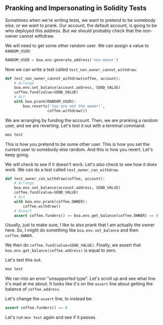 ## Pranking and Impersonating in Solidity Tests

Sometimes when we're writing tests, we want to pretend to be somebody else, or we want to prank. Our account, the default account, is going to be who deployed this address. But we should probably check that the non-owner cannot withdraw.

We will need to get some other random user. We can assign a value to `RANDOM_USER`:

```python
RANDOM_USER = boa.env.generate_address('non-owner')
```

Now we can write a test called `test_non_owner_cannot_withdraw`:

```python
def test_non_owner_cannot_withdraw(coffee, account):
    # Arrange
    boa.env.set_balance(account.address, SEND_VALUE)
    coffee.fund(value=SEND_VALUE)
    # Act
    with boa.prank(RANDOM_USER):
        boa.reverts('You are not the owner!',
                   coffee.withdraw())
```

We are arranging by funding the account. Then, we are pranking a random user, and we are reverting. Let's test it out with a terminal command:

```bash
mox test
```

This is how you pretend to be some other user. This is how you set the current user to somebody else random. And this is how you revert. Let's keep going. 

We will check to see if it doesn't work. Let's also check to see how it does work. We can do a test called `test_owner_can_withdraw`.

```python
def test_owner_can_withdraw(coffee, account):
    # Arrange
    boa.env.set_balance(account.address, SEND_VALUE)
    coffee.fund(value=SEND_VALUE)
    # Act
    with boa.env.prank(coffee.OWNER):
        coffee.withdraw()
    # Assert
    assert coffee.funders() == boa.env.get_balance(coffee.OWNER) == 0
```

Usually, just to make sure, I like to also prank that I am actually the owner here. So, I might do something like `boa.env.set_balance` and then `coffee.OWNER`. 

We then do `coffee.fund(value=SEND_VALUE)`. Finally, we assert that `boa.env.get_balance(coffee.address)` is equal to zero. 

Let's test this out. 

```bash
mox test
```

We ran into an error "unsupported type". Let's scroll up and see what line it's mad at me about. It looks like it's on the `assert` line about getting the balance of `coffee.address`. 

Let's change the `assert` line, to instead be:
```python
assert coffee.funders() == 0
```

Let's run `mox test` again and see if it passes. 
